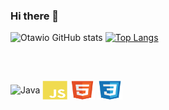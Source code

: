 ### Hi there 👋
![Otawio GitHub stats](https://github-readme-stats-sigma-five.vercel.app/api?username=Otawio&show_icons=true&theme=merko)
[![Top Langs](https://github-readme-stats-sigma-five.vercel.app/api/top-langs/?username=Otawio&layout=compact&theme=merko)](https://github.com/Otawio)

<div style="display: inline_block"><br>
  
  ##
  <img align="center" alt="Java" height="30" width="40" src="https://raw.githubusercontent.com/jmnote/z-icons/master/svg/java.svg">  
  <img align="center" alt="Js" height="30" width="40" src="https://raw.githubusercontent.com/devicons/devicon/master/icons/javascript/javascript-plain.svg">
  <img align="center" alt="HTML" height="30" width="40" src="https://raw.githubusercontent.com/devicons/devicon/master/icons/html5/html5-original.svg">
  <img align="center" alt="CSS" height="30" width="40" src="https://raw.githubusercontent.com/devicons/devicon/master/icons/css3/css3-original.svg">  
</div>
